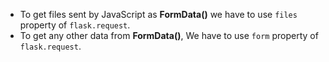 -   To get files sent by JavaScript as **FormData()** we have to use `files` property of `flask.request`.
-   To get any other data from **FormData()**, We have to use `form` property of `flask.request`.
